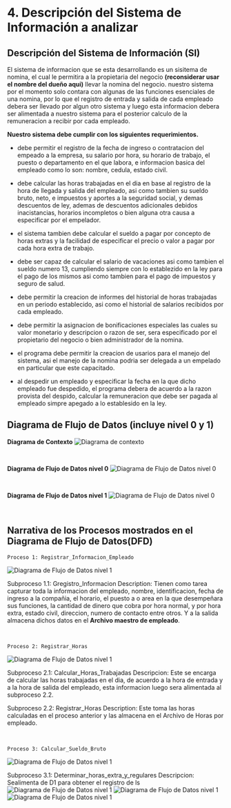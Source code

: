 # 4. Descripción del Sistema de Información a analizar

## Descripción del Sistema de Información (SI)

El sistema de informacion que se esta desarrollando es un sisitema de nomina, el cual le permitira a la propietaria del negocio **(reconsiderar usar el nombre del dueño aqui)** llevar la nomina del negocio. nuestro sistema por el momento solo contara con algunas de las funciones esenciales de una nomina, por lo que el registro de entrada y salida de cada empleado debera ser llevado por algun otro sistema y luego esta informacion debera ser alimentada a nuestro sistema para el posterior calculo de la remuneracion a recibir por cada empleado.

**Nuestro sistema debe cumplir con los siguientes requerimientos.**

- debe permitir el registro de la fecha de ingreso o contratacion del empeado a la empresa, su salario por hora, su horario de trabajo, el puesto o departamento en el que labora, e informacion basica del empleado como lo son: nombre, cedula, estado civil.

- debe calcular las horas trabajadas en el dia en base al registro de la hora de llegada y salida del empleado, asi como tambien su sueldo bruto, neto, e impuestos y aportes a la seguridad social, y demas descuentos de ley, ademas de descuentos adicionales debidos inacistancias, horarios incompletos o bien alguna otra causa a especificar por el empelador.

- el sistema tambien debe calcular el sueldo a pagar por concepto de horas extras y la facilidad de especificar el precio o valor a pagar por cada hora extra de trabajo.

- debe ser capaz de calcular el salario de vacaciones asi como tambien el sueldo numero 13, cumpliendo siempre con lo establezido en la ley para el pago de los mismos asi como tambien para el pago de impuestos y seguro de salud.

- debe permitir la creacion de informes del historial de horas trabajadas en un periodo establecido, asi como el historial de salarios recibidos por cada empleado.

- debe permitir la asignacion de bonificaciones especiales las cuales su valor monetario y descripcion o razon de ser, sera especificado por el propietario del negocio o bien administrador de la nomina.

- el programa debe permitir la creacion de usarios para el manejo del sistema, asi el manejo de la nomina podria ser delegada a un empelado en particular que este capacitado.

- al despedir un empleado y especificar la fecha en la que dicho empleado fue despedido, el programa debera de acuerdo a la razon provista del despido, calcular la remuneracion que debe ser pagada al empleado simpre apegado a lo establesido en la ley.

## Diagrama de Flujo de Datos (incluye nivel 0 y 1)

**Diagrama de Contexto**
![Diagrama de contexto](./imgs/diagrama_contexto.png)

<br/>

**Diagrama de Flujo de Datos nivel 0**
![Diagrama de Flujo de Datos nivel 0](./imgs/Diagrama_DFD_nivel_0_v1.png)

<br/>

**Diagrama de Flujo de Datos nivel 1**
![Diagrama de Flujo de Datos nivel 0](./imgs/nivel_1/Diagrama_DFD_nivel_1_v1.png)

<br/>

## Narrativa de los Procesos mostrados en el Diagrama de Flujo de Datos(DFD)

`Proceso 1: Registrar_Informacion_Empleado`

![Diagrama de Flujo de Datos nivel 1](./imgs/nivel_1/1.png)

Subproceso 1.1: Gregistro_Informacion
Description: Tienen como tarea capturar toda la informacion del empleado, nombre, identificacion, fecha de ingreso a la compañia, el horario, el puesto a o area en la que desempeñara sus funciones, la cantidad de dinero que cobra por hora normal, y por hora extra, estado civil, direccion, numero de contacto entre otros. Y a la salida almacena dichos datos en el **Archivo maestro de empleado**.

<br/>

`Proceso 2: Registrar_Horas`

![Diagrama de Flujo de Datos nivel 1](./imgs/nivel_1/2.png)

Subproceso 2.1: Calcular_Horas_Trabajadas
Descripcion: Este se encarga de calcular las horas trabajadas en el dia, de acuerdo a la hora de entrada y a la hora de salida del empleado, esta informacion luego sera alimentada al subproceso 2.2.

Subproceso 2.2: Registrar_Horas
Description: Este toma las horas calculadas en el proceso anterior y las almacena en el Archivo de Horas por empleado.

<br/>

`Proceso 3: Calcular_Sueldo_Bruto`

![Diagrama de Flujo de Datos nivel 1](./imgs/nivel_1/3.png)

Subproceso 3.1: Determinar_horas_extra_y_regulares
Descripcion: Sealimenta de D1 para obtener el registro de ls
![Diagrama de Flujo de Datos nivel 1](./imgs/nivel_1/4.png)
![Diagrama de Flujo de Datos nivel 1](./imgs/nivel_1/5.png)
![Diagrama de Flujo de Datos nivel 1](./imgs/nivel_1/6.png)
